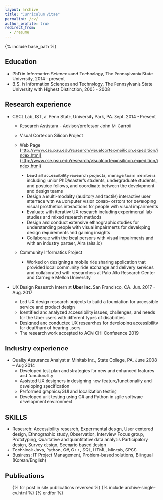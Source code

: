```yaml
---
layout: archive
title: "Curriculum Vitae"
permalink: /cv/
author_profile: true
redirect_from:
  - /resume
---
```


{% include base_path %}

## Education
* PhD in Information Sciences and Technology, The Pennsylvania State University, 2014 - present
* B.S. in Information Sciences and Technology, The Pennsylvania State University with Highest Distinction, 2005 - 2008

## Research experience

* CSCL Lab, IST, at Penn State, University Park, PA. Sept. 2014 - Present
  * Research Assistant - Advisor/professor John M. Carroll
  * Visual Cortex on Silicon Project
  * Web Page [http://www.cse.psu.edu/research/visualcortexonsilicon.expedition/index.html](http://www.cse.psu.edu/research/visualcortexonsilicon.expedition/index.html)
  
     * Lead all accessibility research projects, manage team members including junior PhD/master’s students,
undergraduate students, and postdoc fellows, and coordinate between the development and design teams
     * Design a multi-modality (auditory and tactile) interactive user interface with AI/Computer vision collab-
orators for developing visual prosthetics interactions for people with visual impairments
     * Evaluate with iterative UX research including experimental lab studies and mixed research methods
     * Design and conduct extensive ethnographic studies for understanding people with visual impairments for
developing design requirements and gaining insights
     * Collaborate with the local persons with visual impairments and with an industry partner, Aira (aira.io)

  * Community Informatics Project
    * Worked on designing a mobile ride sharing application that provided local community ride exchange and delivery services and collaborated with researchers at Palo Alto Research Center and Carnegie Mellon University

* UX Design Research Intern at **Uber Inc**. San Francisco, CA. Jun. 2017 - Aug. 2017
  * Led UX design research projects to build a foundation for accessible service and product design
  * Identified and analyzed accessibility issues, challenges, and needs for the Uber users with different types
of disabilities
  * Designed and conducted UX researches for developing accessibility for deaf/hard of hearing users
  * The research work accepted to ACM CHI Conference 2019 

## Industry experience
* Quality Assurance Analyst at Minitab Inc., State College, PA. June 2008 – Aug 2014
  * Developed test plan and strategies for new and enhanced features and functionality
  * Assisted UX designers in designing new feature/functionality and developing specification
  * Performed graphics/GUI and localization testing
  * Developed unit testing using C# and Python in agile software development environment
  
## SKILLS
 * Research: Accessibility research, Experimental design, User centered design, Ethnographic study,
	Observation, Interview, Focus group, Prototyping, Qualitative and quantitative data analysis
	Participatory design, Survey design, Scenario based design
 * Technical: Java, Python, C#, C++, SQL, HTML, Minitab, SPSS
 * Business: IT Project Management, Problem-based solutions, Bilingual (Korean/English)

## Publications
  <ul>{% for post in site.publications reversed %}
    {% include archive-single-cv.html %}
  {% endfor %}</ul>
